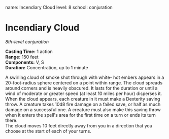 name: Incendiary Cloud
level: 8
school: conjuration

# Incendiary Cloud 
_8th-level conjuration_ 

**Casting Time:** 1 action    
**Range:** 150 feet    
**Components:** V, S    
**Duration:** Concentration, up to 1 minute 

A swirling cloud of smoke shot through with white- hot embers appears in a 20-foot-radius sphere centered on a point within range. The cloud spreads around corners and is heavily obscured. It lasts for the duration or until a wind of moderate or greater speed (at least 10 miles per hour) disperses it.    
When the cloud appears, each creature in it must make a Dexterity saving throw. A creature takes 10d8 fire damage on a failed save, or half as much damage on a successful one. A creature must also make this saving throw when it enters the spell's area for the first time on a turn or ends its turn there.    
The cloud moves 10 feet directly away from you in a direction that you choose at the start of each of your turns. 